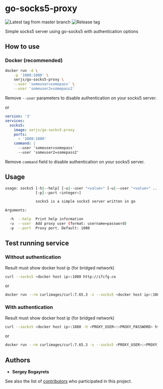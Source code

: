 # go-socks5-proxy

![Latest tag from master branch](https://github.com/serjs/socks5-server/workflows/Latest%20tag%20from%20master%20branch/badge.svg)
![Release tag](https://github.com/serjs/socks5-server/workflows/Release%20tag/badge.svg)

Simple socks5 server using go-socks5 with authentication options

## How to use

### Docker (recommended)

```bash
docker run -d \
    -p '1080:1080' \
    serjs/go-socks5-proxy \
    --user 'someuser=somepass' \
    --user 'someuser2=somepass2'
```

Remove `--user` parameters to disable authentication on your socks5 server.

or

```yaml
version: '3'
services:
  socks5:
    image: serjs/go-socks5-proxy
    ports:
      - '1080:1080'
    command: |
      --user 'someuser=somepass'
      --user 'someuser2=somepass2'
```

Remove `command` field to disable authentication on your socks5 server.

## Usage

```bash
usage: socks5 [-h|--help] [-u|--user "<value>" [-u|--user "<value>" ...]]
              [-p|--port <integer>]

              socks5 is a simple socks5 server written in go

Arguments:

  -h  --help  Print help information
  -u  --user  Add proxy user (format: username=password)
  -p  --port  Proxy port. Default: 1080
```

## Test running service

### Without authentication

Result must show docker host ip (for bridged network)

```bash
curl --socks5 <docker host ip>:1080 http://ifcfg.co
```

or

```bash
docker run --rm curlimages/curl:7.65.3 -s --socks5 <docker host ip>:1080 http://ifcfg.co
```

### With authentication

Result must show docker host ip (for bridged network)

```bash
curl --socks5 <docker host ip>:1080 -U <PROXY_USER>:<PROXY_PASSWORD> http://ifcfg.co
```

or

```bash
docker run --rm curlimages/curl:7.65.3 -s --socks5 <PROXY_USER>:<PROXY_PASSWORD>@<docker host ip>:1080 http://ifcfg.co
```

## Authors

- **Sergey Bogayrets**

See also the list of [contributors](https://github.com/serjs/socks5-server/graphs/contributors) who participated in this project.

